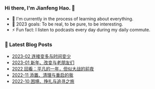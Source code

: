 ### Hi there, I'm Jianfeng Hao. 👋

- 🌱 I'm currently in the process of learning about everything.
- 🥅 2023 goals: To be real, to be pure, to be interesting.
- ⚡ Fun fact: I listen to podcasts every day during my daily commute.

### 📕 Latest Blog Posts
<!-- BLOG-POST-LIST:START -->
- [2023-02 连接变多与时间变少](https://aetherhjf.com/2023/02/2023-02/)
- [2023-01 新年、改变与老朋友们](https://aetherhjf.com/2023/01/2023-01/)
- [2022 回看：平凡的一年，但似大战的前夜](https://aetherhjf.com/2022/12/2022-annual/)
- [2022-11 添置、清理与重启的我](https://aetherhjf.com/2022/11/2022-11/)
- [2022-10 困境、挣扎与追寻之旅](https://aetherhjf.com/2022/10/2022-10/)
<!-- BLOG-POST-LIST:END -->
